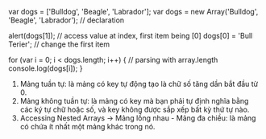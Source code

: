 var dogs = ['Bulldog', 'Beagle', 'Labrador'];
var dogs = new Array('Bulldog', 'Beagle', 'Labrador'); // declaration

alert(dogs[1]); // access value at index, first item being [0]
dogs[0] = 'Bull Terier'; // change the first item

for (var i = 0; i < dogs.length; i++) {
	// parsing with array.length
	console.log(dogs[i]);
}


1. Mảng tuần tự: là mảng có key tự động tạo là chữ số tăng dần bắt đầu từ 0.
2. Mảng không tuần tự: là mảng có key mà bạn phải tự định nghĩa bằng các ký tự chữ hoặc số, và key không được sắp xếp bất kỳ thứ tự nào.
3. Accessing Nested Arrays → Mảng lồng nhau - Mảng đa chiều: là mảng có chứa ít nhất một mảng khác trong nó.